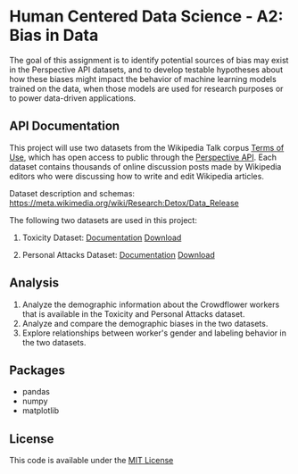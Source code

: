 # Human Centered Data Science - A2: Bias in Data 

The goal of this assignment is to identify potential sources of bias may exist in the Perspective API datasets, and to develop testable hypotheses about how these biases might impact the behavior of machine learning models trained on the data, when those models are used for research purposes or to power data-driven applications. 

## API Documentation

This project will use two datasets from the Wikipedia Talk corpus [Terms of Use](https://foundation.wikimedia.org/wiki/Terms_of_Use/en), which has open access to public through the [Perspective API](https://github.com/conversationai/perspectiveapi/blob/master/2-api/methods.md). Each dataset contains thousands of online discussion posts made by Wikipedia editors who were discussing how to write and edit Wikipedia articles. 

Dataset description and schemas: https://meta.wikimedia.org/wiki/Research:Detox/Data_Release

The following two datasets are used in this project:

1. Toxicity Dataset: [Documentation](https://meta.wikimedia.org/wiki/Research:Detox/Data_Release#Toxicity) [Download](https://figshare.com/articles/dataset/Wikipedia_Talk_Labels_Toxicity/4563973)

2. Personal Attacks Dataset: [Documentation](https://meta.wikimedia.org/wiki/Research:Detox/Data_Release#Personal_Attacks) [Download](https://figshare.com/articles/Wikipedia_Talk_Labels_Personal_Attacks/4054689)

## Analysis

1. Analyze the demographic information about the Crowdflower workers that is available in the Toxicity and Personal Attacks dataset.
2. Analyze and compare the demographic biases in the two datasets.
3. Explore relationships between worker's gender and labeling behavior in the two datasets.

## Packages
- pandas
- numpy
- matplotlib

## License

This code is available under the [MIT License](LICENSE)